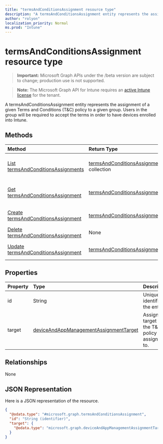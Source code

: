 ```yaml
---
title: "termsAndConditionsAssignment resource type"
description: "A termsAndConditionsAssignment entity represents the assignment of a given Terms and Conditions (T&C) policy to a given group. Users in the group will be required to accept the terms in order to have devices enrolled into Intune."
author: "rolyon"
localization_priority: Normal
ms.prod: "Intune"
---
```


# termsAndConditionsAssignment resource type

> **Important:** Microsoft Graph APIs under the /beta version are subject to change; production use is not supported.

> **Note:** The Microsoft Graph API for Intune requires an [active Intune license](https://go.microsoft.com/fwlink/?linkid=839381) for the tenant.

A termsAndConditionsAssignment entity represents the assignment of a given Terms and Conditions (T&C) policy to a given group. Users in the group will be required to accept the terms in order to have devices enrolled into Intune.

## Methods
|Method|Return Type|Description|
|:---|:---|:---|
|[List termsAndConditionsAssignments](../api/intune-companyterms-termsandconditionsassignment-list.md)|[termsAndConditionsAssignment](../resources/intune-companyterms-termsandconditionsassignment.md) collection|List properties and relationships of the [termsAndConditionsAssignment](../resources/intune-companyterms-termsandconditionsassignment.md) objects.|
|[Get termsAndConditionsAssignment](../api/intune-companyterms-termsandconditionsassignment-get.md)|[termsAndConditionsAssignment](../resources/intune-companyterms-termsandconditionsassignment.md)|Read properties and relationships of the [termsAndConditionsAssignment](../resources/intune-companyterms-termsandconditionsassignment.md) object.|
|[Create termsAndConditionsAssignment](../api/intune-companyterms-termsandconditionsassignment-create.md)|[termsAndConditionsAssignment](../resources/intune-companyterms-termsandconditionsassignment.md)|Create a new [termsAndConditionsAssignment](../resources/intune-companyterms-termsandconditionsassignment.md) object.|
|[Delete termsAndConditionsAssignment](../api/intune-companyterms-termsandconditionsassignment-delete.md)|None|Deletes a [termsAndConditionsAssignment](../resources/intune-companyterms-termsandconditionsassignment.md).|
|[Update termsAndConditionsAssignment](../api/intune-companyterms-termsandconditionsassignment-update.md)|[termsAndConditionsAssignment](../resources/intune-companyterms-termsandconditionsassignment.md)|Update the properties of a [termsAndConditionsAssignment](../resources/intune-companyterms-termsandconditionsassignment.md) object.|

## Properties
|Property|Type|Description|
|:---|:---|:---|
|id|String|Unique identifier of the entity.|
|target|[deviceAndAppManagementAssignmentTarget](../resources/intune-shared-deviceandappmanagementassignmenttarget.md)|Assignment target that the T&C policy is assigned to.|

## Relationships
None

## JSON Representation
Here is a JSON representation of the resource.
<!-- {
  "blockType": "resource",
  "keyProperty": "id",
  "@odata.type": "microsoft.graph.termsAndConditionsAssignment"
}
-->
``` json
{
  "@odata.type": "#microsoft.graph.termsAndConditionsAssignment",
  "id": "String (identifier)",
  "target": {
    "@odata.type": "microsoft.graph.deviceAndAppManagementAssignmentTarget"
  }
}
```




